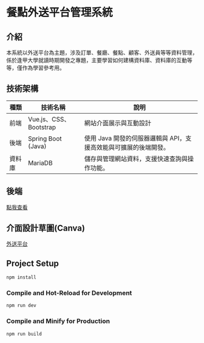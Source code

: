 # 餐點外送平台管理系統  

## 介紹  
本系統以外送平台為主題，涉及訂單、餐廳、餐點、顧客、外送員等等資料管理，係於逢甲大學就讀時期開發之專題，主要學習如何建構資料庫、資料庫的互動等等，僅作為學習參考用。

## 技術架構  
| 種類      | 技術名稱                   | 說明                                                                      |
|-----------|----------------------------|---------------------------------------------------------------------------|
| 前端      | Vue.js、CSS、Bootstrap     | 網站介面展示與互動設計                     |
| 後端      | Spring Boot (Java)          |使用 Java 開發的伺服器邏輯與 API，支援高效能與可擴展的後端開發。                                               |
| 資料庫    | MariaDB                    | 儲存與管理網站資料，支援快速查詢與操作功能。                              |

## 後端
[點我查看](https://github.com/yhnjiuy4321/foodDeliverySystem_bankend/tree/master)


## 介面設計草圖(Canva)  
[外送平台](https://www.canva.com/design/DAGQaWHZh5g/ScodEI8mdYfi3JEf93RC6A/edit?utm_content=DAGQaWHZh5g&utm_campaign=designshare&utm_medium=link2&utm_source=sharebutton)


## Project Setup

```sh
npm install
```

### Compile and Hot-Reload for Development

```sh
npm run dev
```

### Compile and Minify for Production

```sh
npm run build
```
